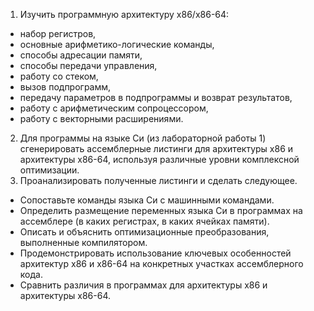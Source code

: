 1. Изучить программную архитектуру x86/x86-64:
* набор регистров,
* основные арифметико-логические команды,
* способы адресации памяти,
* способы передачи управления,
* работу со стеком,
* вызов подпрограмм,
* передачу параметров в подпрограммы и возврат результатов,
* работу с арифметическим сопроцессором,
* работу с векторными расширениями.
2. Для программы на языке Си (из лабораторной работы 1) сгенерировать
ассемблерные листинги для архитектуры x86 и архитектуры x86-64,
используя различные уровни комплексной оптимизации.
3. Проанализировать полученные листинги и сделать следующее.
* Сопоставьте команды языка Си с машинными командами.
* Определить размещение переменных языка Си в программах на
ассемблере (в каких регистрах, в каких ячейках памяти).
* Описать и объяснить оптимизационные преобразования,
выполненные компилятором.
* Продемонстрировать использование ключевых особенностей
архитектур x86 и x86-64 на конкретных участках ассемблерного
кода.
* Сравнить различия в программах для архитектуры x86 и
архитектуры x86-64.
